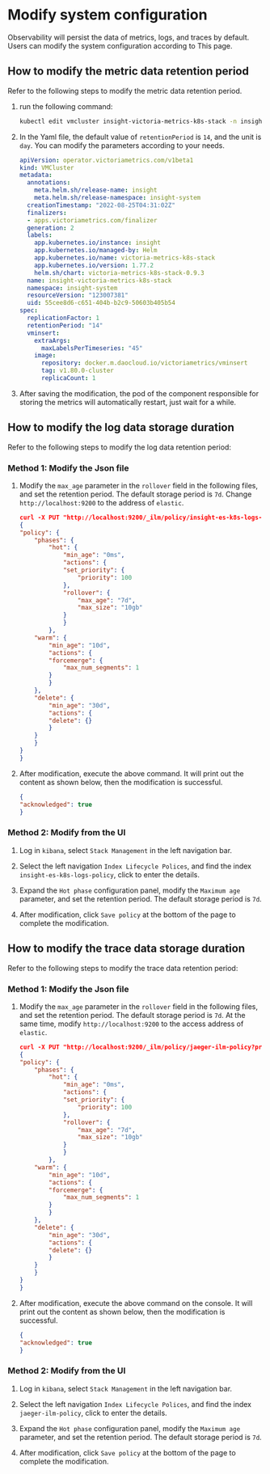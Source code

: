 # Modify system configuration

Observability will persist the data of metrics, logs, and traces by default. Users can modify the system configuration according to This page.

## How to modify the metric data retention period

Refer to the following steps to modify the metric data retention period.

1. run the following command:

    ```sh
    kubectl edit vmcluster insight-victoria-metrics-k8s-stack -n insight-system
    ```

2. In the Yaml file, the default value of `retentionPeriod` is `14`, and the unit is `day`. You can modify the parameters according to your needs.

    ```Yaml
    apiVersion: operator.victoriametrics.com/v1beta1
    kind: VMCluster
    metadata:
      annotations:
        meta.helm.sh/release-name: insight
        meta.helm.sh/release-namespace: insight-system
      creationTimestamp: "2022-08-25T04:31:02Z"
      finalizers:
      - apps.victoriametrics.com/finalizer
      generation: 2
      labels:
        app.kubernetes.io/instance: insight
        app.kubernetes.io/managed-by: Helm
        app.kubernetes.io/name: victoria-metrics-k8s-stack
        app.kubernetes.io/version: 1.77.2
        helm.sh/chart: victoria-metrics-k8s-stack-0.9.3
      name: insight-victoria-metrics-k8s-stack
      namespace: insight-system
      resourceVersion: "123007381"
      uid: 55cee8d6-c651-404b-b2c9-50603b405b54
    spec:
      replicationFactor: 1
      retentionPeriod: "14"
      vminsert:
        extraArgs:
          maxLabelsPerTimeseries: "45"
        image:
          repository: docker.m.daocloud.io/victoriametrics/vminsert
          tag: v1.80.0-cluster
          replicaCount: 1
    ```

3. After saving the modification, the pod of the component responsible for storing the metrics will automatically restart, just wait for a while.

## How to modify the log data storage duration

Refer to the following steps to modify the log data retention period:

### Method 1: Modify the Json file

1. Modify the `max_age` parameter in the `rollover` field in the following files, and set the retention period. The default storage period is `7d`. Change `http://localhost:9200` to the address of `elastic`.

    ```json
    curl -X PUT "http://localhost:9200/_ilm/policy/insight-es-k8s-logs-policy?pretty" -H 'Content-Type: application/json' -d'
    {
    "policy": {
        "phases": {
            "hot": {
                "min_age": "0ms",
                "actions": {
                "set_priority": {
                    "priority": 100
                },
                "rollover": {
                    "max_age": "7d",
                    "max_size": "10gb"
                }
                }
            },
        "warm": {
            "min_age": "10d",
            "actions": {
            "forcemerge": {
                "max_num_segments": 1
            }
            }
        },
        "delete": {
            "min_age": "30d",
            "actions": {
            "delete": {}
            }
        }
        }
    }
    }
    ```

2. After modification, execute the above command. It will print out the content as shown below, then the modification is successful.

    ```json
    {
    "acknowledged": true
    }
    ```

### Method 2: Modify from the UI

1. Log in `kibana`, select `Stack Management` in the left navigation bar.

    

2. Select the left navigation `Index Lifecycle Polices`, and find the index `insight-es-k8s-logs-policy`, click to enter the details.

    

3. Expand the `Hot phase` configuration panel, modify the `Maximum age` parameter, and set the retention period. The default storage period is `7d`.

    

4. After modification, click `Save policy` at the bottom of the page to complete the modification.

    

## How to modify the trace data storage duration

Refer to the following steps to modify the trace data retention period:

### Method 1: Modify the Json file

1. Modify the `max_age` parameter in the `rollover` field in the following files, and set the retention period. The default storage period is `7d`. At the same time, modify `http://localhost:9200` to the access address of `elastic`.

    ```json
    curl -X PUT "http://localhost:9200/_ilm/policy/jaeger-ilm-policy?pretty" -H 'Content-Type: application/json' -d'
    {
    "policy": {
        "phases": {
            "hot": {
                "min_age": "0ms",
                "actions": {
                "set_priority": {
                    "priority": 100
                },
                "rollover": {
                    "max_age": "7d",
                    "max_size": "10gb"
                }
                }
            },
        "warm": {
            "min_age": "10d",
            "actions": {
            "forcemerge": {
                "max_num_segments": 1
            }
            }
        },
        "delete": {
            "min_age": "30d",
            "actions": {
            "delete": {}
            }
        }
        }
    }
    }
    ```

2. After modification, execute the above command on the console. It will print out the content as shown below, then the modification is successful.

    ```json
    {
    "acknowledged": true
    }
    ```

### Method 2: Modify from the UI

1. Log in `kibana`, select `Stack Management` in the left navigation bar.

    

2. Select the left navigation `Index Lifecycle Polices`, and find the index `jaeger-ilm-policy`, click to enter the details.

    

3. Expand the `Hot phase` configuration panel, modify the `Maximum age` parameter, and set the retention period. The default storage period is `7d`.

    

4. After modification, click `Save policy` at the bottom of the page to complete the modification.

    